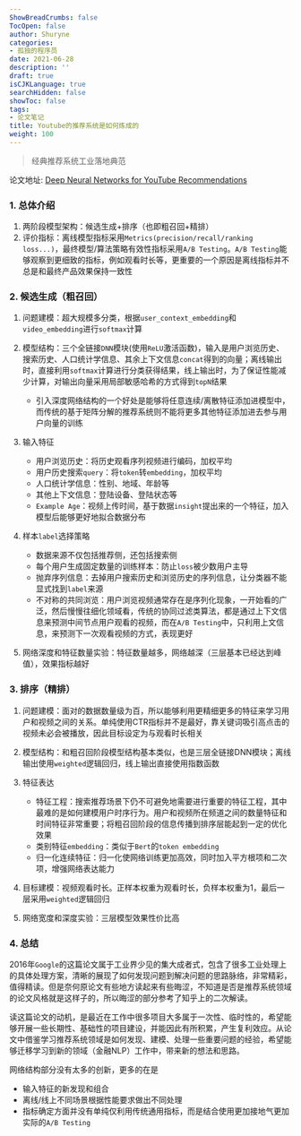 ```yaml
---
ShowBreadCrumbs: false
TocOpen: false
author: Shuryne
categories:
- 孤独的程序员
date: 2021-06-28
description: ''
draft: true
isCJKLanguage: true
searchHidden: false
showToc: false
tags:
- 论文笔记
title: Youtube的推荐系统是如何炼成的
weight: 100
---
```


> 经典推荐系统工业落地典范

<!--more-->

论文地址: [Deep Neural Networks for YouTube Recommendations](https://static.googleusercontent.com/media/research.google.com/zh-CN//pubs/archive/45530.pdf)



### 1. 总体介绍

1. 两阶段模型架构：候选生成+排序（也即粗召回+精排）
1. 评价指标：离线模型指标采用`Metrics(precision/recall/ranking loss...)`，最终模型/算法策略有效性指标采用`A/B Testing`。`A/B Testing`能够观察到更细致的指标，例如观看时长等，更重要的一个原因是离线指标并不总是和最终产品效果保持一致性



### 2. 候选生成（粗召回）

1. 问题建模：超大规模多分类，根据`user_context_embedding`和`video_embedding`进行`softmax`计算
1. 模型结构：三个全链接`DNN`模块(使用`ReLU`激活函数)，输入是用户浏览历史、搜索历史、人口统计学信息、其余上下文信息`concat`得到的向量；离线输出时，直接利用`softmax`计算进行分类获得结果，线上输出时，为了保证性能减少计算，对输出向量采用局部敏感哈希的方式得到`topN`结果
	- 引入深度网络结构的一个好处是能够将任意连续/离散特征添加进模型中，而传统的基于矩阵分解的推荐系统则不能将更多其他特征添加进去参与用户向量的训练
1. 输入特征
	- 用户浏览历史：将历史观看序列视频进行编码，加权平均
	- 用户历史搜索`query`：将`token`转`embedding`，加权平均
	- 人口统计学信息：性别、地域、年龄等
	- 其他上下文信息：登陆设备、登陆状态等
	- `Example Age`：视频上传时间，基于数据`insight`提出来的一个特征，加入模型后能够更好地拟合数据分布
1. 样本`label`选择策略
	- 数据来源不仅包括推荐侧，还包括搜索侧
	- 每个用户生成固定数量的训练样本：防止`loss`被少数用户主导
	- 抛弃序列信息：去掉用户搜索历史和浏览历史的序列信息，让分类器不能显式找到`label`来源
	- 不对称的共同浏览：用户浏览视频通常存在是序列化现象，一开始看的广泛，然后慢慢往细化领域看，传统的协同过滤类算法，都是通过上下文信息来预测中间节点用户观看的视频，而在`A/B Testing`中，只利用上文信息，来预测下一次观看视频的方式，表现更好

1. 网络深度和特征数量实验：特征数量越多，网络越深（三层基本已经达到峰值），效果指标越好



### 3. 排序（精排）

1. 问题建模：面对的数据数量级为百，所以能够利用更精细更多的特征来学习用户和视频之间的关系。单纯使用CTR指标并不是最好，靠关键词吸引高点击的视频未必会被播放，因此目标设定为与观看时长相关
1. 模型结构：和粗召回阶段模型结构基本类似，也是三层全链接DNN模块；离线输出使用`weighted`逻辑回归，线上输出直接使用指数函数

1. 特征表达
	- 特征工程：搜索推荐场景下仍不可避免地需要进行重要的特征工程，其中最难的是如何建模用户时序行为。用户和视频所在频道之间的数量特征和时间特征非常重要；将粗召回阶段的信息传播到排序层能起到一定的优化效果
	- 类别特征`embedding`：类似于`Bert`的`token embedding`
	- 归一化连续特征：归一化使网络训练更加高效，同时加入平方根项和二次项，增强网络表达能力

1. 目标建模：视频观看时长。正样本权重为观看时长，负样本权重为1，最后一层采用`weighted`逻辑回归

1. 网络宽度和深度实验：三层模型效果性价比高



### 4. 总结

2016年`Google`的这篇论文属于工业界少见的集大成者式，包含了很多工业处理上的具体处理方案，清晰的展现了如何发现问题到解决问题的思路脉络，非常精彩，值得精读。但是奈何原论文有些地方读起来有些晦涩，不知道是否是推荐系统领域的论文风格就是这样子的，所以晦涩的部分参考了知乎上的二次解读。

读这篇论文的动机，是最近在工作中很多项目大多属于一次性、临时性的，希望能够开展一些长期性、基础性的项目建设，并能因此有所积累，产生复利效应。从论文中借鉴学习推荐系统领域是如何发现、建模、处理一些重要问题的经验，希望能够迁移学习到新的领域（金融NLP）工作中，带来新的想法和思路。

网络结构部分没有太多的创新，更多的在是
- 输入特征的新发现和组合
- 离线/线上不同场景根据性能要求做出不同处理
- 指标确定方面并没有单纯仅利用传统通用指标，而是结合使用更加接地气更加实际的`A/B Testing`